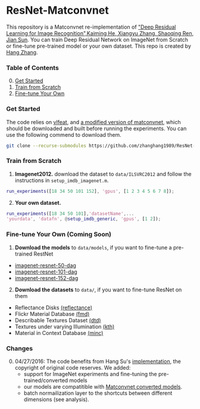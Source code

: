 # ResNet-Matconvnet

This repository is a Matconvnet re-implementation of ["Deep Residual Learning for Image Recognition",Kaiming He, Xiangyu Zhang, Shaoqing Ren, Jian Sun](http://arxiv.org/abs/1512.03385). You can train Deep Residual Network on ImageNet from Scratch or fine-tune pre-trained model or your own dataset. This repo is created by [Hang Zhang](http://www.hangzh.com).

### Table of Contents
0. [Get Started](#get-started)
0. [Train from Scratch](#train-from-scratch)
0. [Fine-tune Your Own](#fine-tune-your-own)

### Get Started

The code relies on [vlfeat](http://www.vlfeat.org/), and [a modified version of matconvnet](https://github.com/zhanghang1989/matconvnet), which should be downloaded and built before running the experiments. You can use the following commend to download them.
```sh
git clone --recurse-submodules https://github.com/zhanghang1989/ResNet-Matconvnet.git
```
	
### Train from Scratch

1. **Imagenet2012.** download the dataset to `data/ILSVRC2012` and follow the instructions in `setup_imdb_imagenet.m`.
```matlab
run_experiments([18 34 50 101 152], 'gpus', [1 2 3 4 5 6 7 8]);
```

2. **Your own dataset.** 
```matlab
run_experiments([18 34 50 101],'datasetName',...
'yourdata', 'datafn', @setup_imdb_generic, 'gpus', [1 2]);
```

### Fine-tune Your Own (Coming Soon)

1. **Download the models** to `data/models`, if you want to fine-tune a pre-trained RestNet      
  - [imagenet-resnet-50-dag](http://www.vlfeat.org/matconvnet/pretrained) 
  - [imagenet-resnet-101-dag](http://www.vlfeat.org/matconvnet/pretrained) 
  - [imagenet-resnet-152-dag](http://www.vlfeat.org/matconvnet/pretrained) 

2. **Download the datasets** to `data/`, if you want to fine-tune ResNet on them
  - Reflectance Disks [(reflectance)](http://hangzh.com/Software.html)  
  - Flickr Material Database [(fmd)](http://people.csail.mit.edu/celiu/CVPR2010/FMD/) 
  - Describable Textures Dataset [(dtd)](http://www.robots.ox.ac.uk/~vgg/data/dtd)
  - Textures under varying Illumination [(kth)](http://www.nada.kth.se/cvap/databases/kth-tips/)
  - Material in Context Database [(minc)](http://opensurfaces.cs.cornell.edu/publications/minc/)

### Changes
0. 04/27/2016: The code benefits from Hang Su's [implementation](https://github.com/suhangpro/matresnet), the copyright of original code reserves.
We added:
	- support for ImageNet experiments and fine-tuning the pre-trained/converted models
	- our models are compatitible with [Matconvnet converted models](http://www.vlfeat.org/matconvnet/pretrained). 
	- batch normailization layer to the shortcuts between different dimensions (see analysis).

